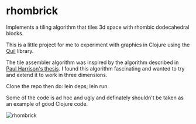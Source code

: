 # rhombrick

Implements a tiling algorithm that tiles 3d space with rhombic dodecahedral blocks.

This is a little project for me to experiment with graphics in Clojure using the [Quil](https://github.com/quil/quil) library.

The tile assembler algorithm was inspired by the algorithm described in [Paul Harrison's thesis](http://www.logarithmic.net/pfh/thesis). I found this algorithm fascinating and wanted to try and extend it to work in three dimensions. 

Clone the repo then do: lein deps; lein run.

Some of the code is ad hoc and ugly and definately shouldn't be taken as an example of good Clojure code.


<img src="http://xanthus.zapto.org/rhombrick01.jpg" title="rhombrick" />
